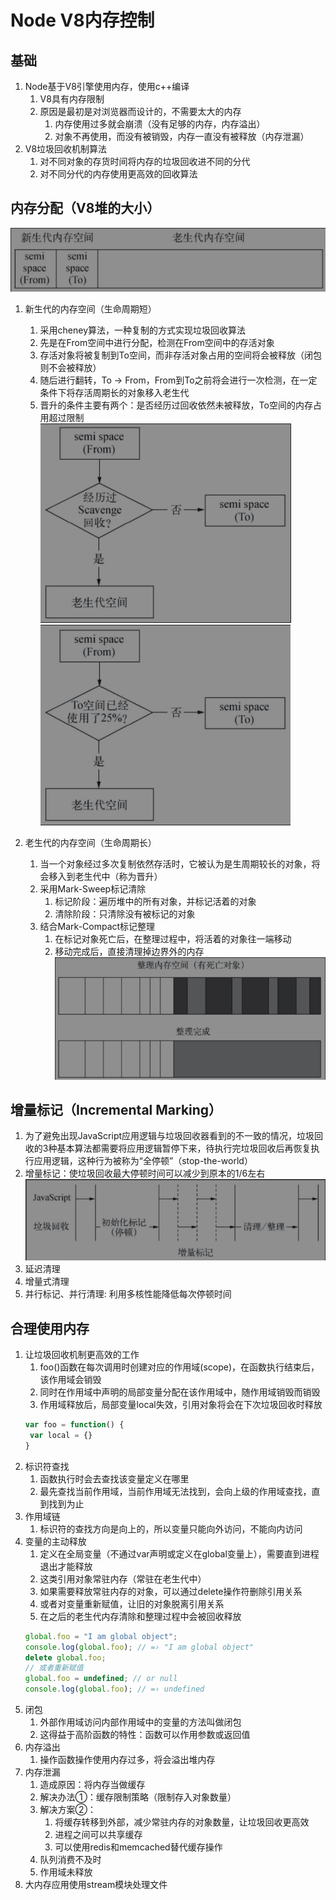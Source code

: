 
# Node V8内存控制

## 基础

1. Node基于V8引擎使用内存，使用c++编译
   1. V8具有内存限制
   2. 原因是最初是对浏览器而设计的，不需要太大的内存
      1. 内存使用过多就会崩溃（没有足够的内存，内存溢出）
      2. 对象不再使用，而没有被销毁，内存一直没有被释放（内存泄漏）
2. V8垃圾回收机制算法
   1. 对不同对象的存货时间将内存的垃圾回收进不同的分代
   2. 对不同分代的内存使用更高效的回收算法

## 内存分配（V8堆的大小）
![o.png](./assets/v8_new.png)
1. 新生代的内存空间（生命周期短）
   1. 采用cheney算法，一种复制的方式实现垃圾回收算法
   2. 先是在From空间中进行分配，检测在From空间中的存活对象
   3. 存活对象将被复制到To空间，而非存活对象占用的空间将会被释放（闭包则不会被释放）
   4. 随后进行翻转，To -> From，From到To之前将会进行一次检测，在一定条件下将存活周期长的对象移入老生代
   5. 晋升的条件主要有两个：是否经历过回收依然未被释放，To空间的内存占用超过限制
    ![o.png](./assets/v8_new_one.png)
    ![o.png](./assets/v8_new_two.png)

2. 老生代的内存空间（生命周期长）
   1. 当一个对象经过多次复制依然存活时，它被认为是生周期较长的对象，将会移入到老生代中（称为晋升）
   2. 采用Mark-Sweep标记清除
      1. 标记阶段：遍历堆中的所有对象，并标记活着的对象
      2. 清除阶段：只清除没有被标记的对象
   3. 结合Mark-Compact标记整理
      1. 在标记对象死亡后，在整理过程中，将活着的对象往一端移动
      2. 移动完成后，直接清理掉边界外的内存
    ![o.png](./assets/v8_old_one.png)

## 增量标记（Incremental Marking）
1. 为了避免出现JavaScript应用逻辑与垃圾回收器看到的不一致的情况，垃圾回收的3种基本算法都需要将应用逻辑暂停下来，待执行完垃圾回收后再恢复执行应用逻辑，这种行为被称为“全停顿”（stop-the-world）
2. 增量标记：使垃圾回收最大停顿时间可以减少到原本的1/6左右
![o.png](./assets/v8_incremental_marking.png)
3. 延迟清理
4. 增量式清理
5. 并行标记、并行清理: 利用多核性能降低每次停顿时间

## 合理使用内存

1. 让垃圾回收机制更高效的工作
   1. foo()函数在每次调用时创建对应的作用域(scope)，在函数执行结束后，该作用域会销毁
   2. 同时在作用域中声明的局部变量分配在该作用域中，随作用域销毁而销毁
   3. 作用域释放后，局部变量local失效，引用对象将会在下次垃圾回收时释放
   ```js
   var foo = function() {
    var local = {}
   }
   ```
2. 标识符查找
   1. 函数执行时会去查找该变量定义在哪里
   2. 最先查找当前作用域，当前作用域无法找到，会向上级的作用域查找，直到找到为止
3. 作用域链
   1. 标识符的查找方向是向上的，所以变量只能向外访问，不能向内访问
4. 变量的主动释放
   1. 定义在全局变量（不通过var声明或定义在global变量上），需要直到进程退出才能释放
   2. 这类引用对象常驻内存（常驻在老生代中）
   3. 如果需要释放常驻内存的对象，可以通过delete操作符删除引用关系
   4. 或者对变量重新赋值，让旧的对象脱离引用关系
   5. 在之后的老生代内存清除和整理过程中会被回收释放
   ```js
   global.foo = "I am global object";
   console.log(global.foo); // =› "I am global object" 
   delete global.foo;
   // 或者重新赋值
   global.foo = undefined; // or null
   console.log(global.foo); // =› undefined
   ```
5. 闭包
   1. 外部作用域访问内部作用域中的变量的方法叫做闭包
   2. 这得益于高阶函数的特性：函数可以作用参数或返回值
6. 内存溢出
   1. 操作函数操作使用内存过多，将会溢出堆内存
7. 内存泄漏
   1. 造成原因：将内存当做缓存
   2. 解决办法①：缓存限制策略（限制存入对象数量）
   3. 解决方案②：
      1. 将缓存转移到外部，减少常驻内存的对象数量，让垃圾回收更高效
      2. 进程之间可以共享缓存
      3. 可以使用redis和memcached替代缓存操作
   4. 队列消费不及时
   5. 作用域未释放
8. 大内存应用使用stream模块处理文件